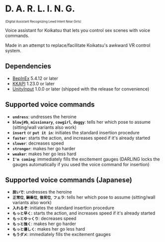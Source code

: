 # D. A. R. L. I. N. G.
<sup><sup>(Digital Assistant Recognizing Lewd Intent Near Girls)</sup></sup>

Voice assistant for Koikatsu that lets you control sex scenes with voice commands.

Made in an attempt to replace/facilitate Koikatsu's awkward VR control system.

## Dependencies
- [BepInEx](https://github.com/BepInEx/BepInEx/releases) 5.4.12 or later
- [KKAPI](https://github.com/IllusionMods/IllusionModdingAPI/releases) 1.23.0 or later
- [UnityInput](https://github.com/nhydock/BepInEx.UnityInput/releases) 1.0.0 or later (shipped with the release for convenience)

## Supported voice commands
- **`undress`**: undresses the heroine
- **`blowj#b`**, **`missionary`**, **`cowgirl`**, **`doggy`**: tells her which pose to assume (sitting/wall variants also work)
- **`insert`** or **`put it in`**: initiates the standard insertion procedure
- **`faster`**: starts the action, and increases speed if it's already started
- **`slower`**: decreases speed
- **`stronger`**: makes her go harder
- **`weaker`**: makes her go less hard
- **`I'm coming`**: immediately fills the excitement gauges (DARLING locks the gauges automatically if you used the voice command for insertion)

## Supported voice commands (Japanese)
- **`脱いで`**: undresses the heroine
- **`正常位`**, **`騎乗位`**, **`後背位`**, **`フェラ`**: tells her which pose to assume (sitting/wall variants also work)
- **`入れるぞ`**: initiates the standard insertion procedure
- **`もっと早く`**: starts the action, and increases speed if it's already started
- **`もっとゆっくり`**: decreases speed
- **`もっと強く`**: makes her go harder
- **`もっと優しく`**: makes her go less hard
- **`もうダメ`**: immediately fills the excitement gauges
